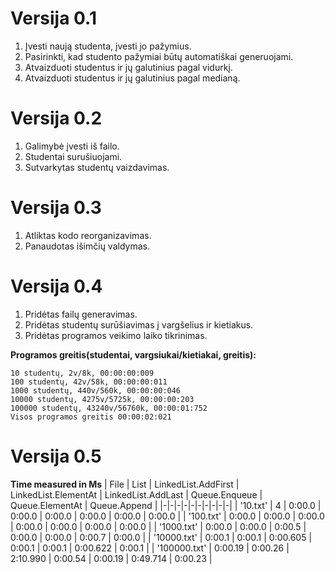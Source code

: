 # Versija 0.1

1. Įvesti naują studenta, įvesti jo pažymius.
2. Pasirinkti, kad studento pažymiai būtų automatiškai generuojami.
3. Atvaizduoti studentus ir jų galutinius pagal vidurkį.
4. Atvaizduoti studentus ir jų galutinius pagal medianą.


# Versija 0.2

1. Galimybė įvesti iš failo.
2. Studentai surušiuojami.
3. Sutvarkytas studentų vaizdavimas.


# Versija 0.3

1. Atliktas kodo reorganizavimas.
2. Panaudotas išimčių valdymas.

# Versija 0.4

1. Pridėtas failų generavimas.
2. Pridėtas studentų surūšiavimas į vargšelius ir kietiakus.
3. Pridėtas programos veikimo laiko tikrinimas.

**Programos greitis(studentai, vargsiukai/kietiakai, greitis):**
```
10 studentų, 2v/8k, 00:00:00:009
100 studentų, 42v/58k, 00:00:00:011
1000 studentų, 440v/560k, 00:00:00:046
10000 studentų, 4275v/5725k, 00:00:00:203
100000 studentų, 43240v/56760k, 00:00:01:752
Visos programos greitis 00:00:02:021
```

# Versija 0.5

**Time measured in Ms**
|          File          |        List         |  LinkedList.AddFirst   |  LinkedList.ElementAt  |   LinkedList.AddLast   |     Queue.Enqueue      |    Queue.ElementAt     |      Queue.Append      |
|-|-|-|-|-|-|-|-|-|-|
|        '10.txt'        |         4         |         0:00.0         |         0:00.0         |         0:00.0         |         0:00.0         |         0:00.0         |         0:00.0         |
|       '100.txt'        |         0:00.0         |         0:00.0         |         0:00.0         |         0:00.0         |         0:00.0         |         0:00.0         |         0:00.0         |
|       '1000.txt'       |         0:00.0         |         0:00.0         |         0:00.5         |         0:00.0         |         0:00.0         |         0:00.7         |         0:00.0         |
|      '10000.txt'       |         0:00.1         |         0:00.1         |        0:00.605        |         0:00.1         |         0:00.1         |        0:00.622        |         0:00.1         |
|      '100000.txt'      |        0:00.19         |        0:00.26         |        2:10.990        |        0:00.54         |        0:00.19         |        0:49.714        |        0:00.23         |

